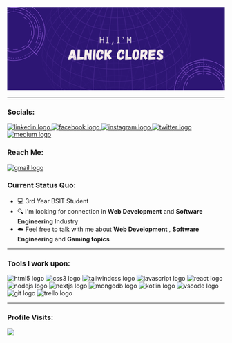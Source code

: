   <a href="https://alnickclores.github.io/alnickcloresdev/src/index.html" target="_blank">
    <img src="assets/alnick.png" />
  </a>

---

### Socials:

<div>
  <a href="https://www.linkedin.com/in/alnick-clores-469307243/" target="_blank">
    <img src="https://img.shields.io/static/v1?message=Alnickclores&logo=linkedin&label=&color=0077B5&logoColor=white&labelColor=&style=for-the-badge" height="28" alt="linkedin logo" />
  </a>
  <a href="https://www.facebook.com/knoootz/" target="_blank">
    <img src="https://img.shields.io/static/v1?message=Alnickclores&logo=facebook&label=&color=1877F2&logoColor=white&labelColor=&style=for-the-badge" height="28" alt="facebook logo" />
  </a>
  <a href="https://www.instagram.com/alnick.clores/" target="_blank">
    <img src="https://img.shields.io/static/v1?message=Alnickclores&logo=instagram&label=&color=E4405F&logoColor=white&labelColor=&style=for-the-badge" height="28" alt="instagram logo" />
  </a>
  <a href="https://twitter.com/sprtrmp06" target="_blank">
    <img src="https://img.shields.io/static/v1?message=AlnickClores&logo=twitter&label=&color=1DA1F2&logoColor=white&labelColor=&style=for-the-badge" height="28" alt="twitter logo" />
  </a>
  <a href="https://medium.com/@aelnickclores" target="_blank">
    <img src="https://img.shields.io/static/v1?message=AlnickClores&logo=medium&label=&color=12100E&logoColor=white&labelColor=&style=for-the-badge" height="28" alt="medium logo" />
  </a>
</div>

### Reach Me:

<div align="left">
  <a href="mailto:aelnickclores@gmail.com" target="_blank">
    <img src="https://img.shields.io/static/v1?message=aelnickclorers@gmail.com&logo=gmail&label=&color=D14836&logoColor=white&labelColor=&style=for-the-badge" height="28" alt="gmail logo"  />
  </a>
</div>

### Current Status Quo:

- 💻 3rd Year BSIT Student<br>
- 🔍 I'm looking for connection in <strong>Web Development</strong> and <strong>Software Engineering</strong> Industry
- ☁️ Feel free to talk with me about <strong>Web Development </strong>, <strong>Software Engineering</strong> and <strong>Gaming topics</strong>

---

### Tools I work upon:

<div align="left">
  <img src="https://img.shields.io/badge/HTML5-E34F26?logo=html5&logoColor=white&style=for-the-badge" height="28" alt="html5 logo"  />
  <img src="https://img.shields.io/badge/CSS3-1572B6?logo=css3&logoColor=white&style=for-the-badge" height="28" alt="css3 logo"  />
  <img src="https://img.shields.io/badge/Tailwind CSS-06B6D4?logo=tailwindcss&logoColor=black&style=for-the-badge" height="28" alt="tailwindcss logo"  />
  <img src="https://img.shields.io/badge/JavaScript-F7DF1E?logo=javascript&logoColor=black&style=for-the-badge" height="28" alt="javascript logo"  />
  <img src="https://img.shields.io/badge/React-61DAFB?logo=react&logoColor=black&style=for-the-badge" height="28" alt="react logo"  />
  <img src="https://img.shields.io/badge/Node.js-339933?logo=nodedotjs&logoColor=white&style=for-the-badge" height="28" alt="nodejs logo"  />
  <img src="https://img.shields.io/badge/Next.js-000000?logo=nextdotjs&logoColor=white&style=for-the-badge" height="28" alt="nextjs logo"  />
  <img src="https://img.shields.io/badge/MongoDB-47A248?logo=mongodb&logoColor=white&style=for-the-badge" height="28" alt="mongodb logo"  />
  <img src="https://img.shields.io/badge/Kotlin-7F52FF?logo=kotlin&logoColor=white&style=for-the-badge" height="28" alt="kotlin logo"  />
  <img src="https://img.shields.io/badge/Visual Studio Code-007ACC?logo=visualstudiocode&logoColor=white&style=for-the-badge" height="28" alt="vscode logo"  />
  <img src="https://img.shields.io/badge/Git-F05032?logo=git&logoColor=white&style=for-the-badge" height="28" alt="git logo"  />
  <img src="https://img.shields.io/badge/Trello-0052CC?logo=trello&logoColor=white&style=for-the-badge" height="28" alt="trello logo"  />
</div>

---

### Profile Visits:

<img src="https://profile-counter.glitch.me/AlnickClores/count.svg?"  />
